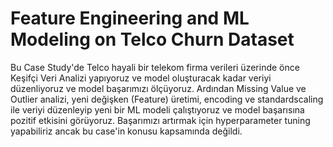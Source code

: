 # Feature Engineering and ML Modeling on Telco Churn Dataset
Bu Case Study'de Telco hayali bir telekom firma verileri üzerinde önce Keşifçi Veri Analizi yapıyoruz ve model oluşturacak kadar veriyi düzenliyoruz ve model başarımızı ölçüyoruz. Ardından Missing Value ve Outlier analizi, yeni değişken (Feature) üretimi, encoding ve standardscaling ile veriyi düzenleyip yeni bir ML modeli çalıştıyoruz ve model başarısına pozitif etkisini görüyoruz.
Başarımızı artırmak için hyperparameter tuning yapabiliriz ancak bu case'in konusu kapsamında değildi.
